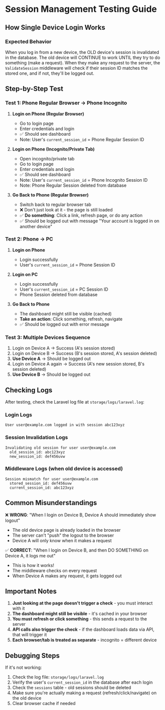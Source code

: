 # Session Management Testing Guide

## How Single Device Login Works

### Expected Behavior
When you log in from a new device, the OLD device's session is invalidated in the database. The old device will CONTINUE to work UNTIL they try to do something (make a request). When they make any request to the server, the `ValidateSession` middleware will check if their session ID matches the stored one, and if not, they'll be logged out.

## Step-by-Step Test

### Test 1: Phone Regular Browser → Phone Incognito
1. **Login on Phone (Regular Browser)**
   - Go to login page
   - Enter credentials and login
   - ✅ Should see dashboard
   - Note: User's `current_session_id` = Phone Regular Session ID

2. **Login on Phone (Incognito/Private Tab)**
   - Open incognito/private tab
   - Go to login page
   - Enter credentials and login
   - ✅ Should see dashboard
   - Note: User's `current_session_id` = Phone Incognito Session ID
   - Note: Phone Regular Session deleted from database

3. **Go Back to Phone (Regular Browser)**
   - Switch back to regular browser tab
   - ❌ Don't just look at it - the page is still loaded
   - ✅ **Do something**: Click a link, refresh page, or do any action
   - ✅ Should be logged out with message "Your account is logged in on another device"

### Test 2: Phone → PC
1. **Login on Phone**
   - Login successfully
   - User's `current_session_id` = Phone Session ID

2. **Login on PC**
   - Login successfully
   - User's `current_session_id` = PC Session ID
   - Phone Session deleted from database

3. **Go Back to Phone**
   - The dashboard might still be visible (cached)
   - **Take an action**: Click something, refresh, navigate
   - ✅ Should be logged out with error message

### Test 3: Multiple Devices Sequence
1. Login on Device A → Success (A's session stored)
2. Login on Device B → Success (B's session stored, A's session deleted)
3. **Use Device A** → Should be logged out
4. Login on Device A again → Success (A's new session stored, B's session deleted)
5. **Use Device B** → Should be logged out

## Checking Logs

After testing, check the Laravel log file at `storage/logs/laravel.log`:

### Login Logs
```
User user@example.com logged in with session abc123xyz
```

### Session Invalidation Logs
```
Invalidating old session for user user@example.com
  old_session_id: abc123xyz
  new_session_id: def456uvw
```

### Middleware Logs (when old device is accessed)
```
Session mismatch for user user@example.com
  stored_session_id: def456uvw
  current_session_id: abc123xyz
```

## Common Misunderstandings

❌ **WRONG**: "When I login on Device B, Device A should immediately show logout"
- The old device page is already loaded in the browser
- The server can't "push" the logout to the browser
- Device A will only know when it makes a request

✅ **CORRECT**: "When I login on Device B, and then DO SOMETHING on Device A, it logs me out"
- This is how it works!
- The middleware checks on every request
- When Device A makes any request, it gets logged out

## Important Notes

1. **Just looking at the page doesn't trigger a check** - you must interact with it
2. **The dashboard might still be visible** - it's cached in your browser
3. **You must refresh or click something** - this sends a request to the server
4. **API calls also trigger the check** - if the dashboard loads data via API, that will trigger it
5. **Each browser/tab is treated as separate** - incognito = different device

## Debugging Steps

If it's not working:

1. Check the log file: `storage/logs/laravel.log`
2. Verify the user's `current_session_id` in the database after each login
3. Check the `sessions` table - old sessions should be deleted
4. Make sure you're actually making a request (refresh/click/navigate) on the old device
5. Clear browser cache if needed
